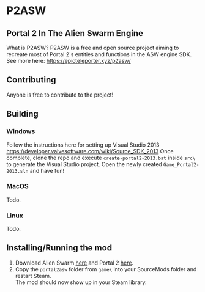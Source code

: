 # P2ASW
## Portal 2 In The Alien Swarm Engine
What is P2ASW?
P2ASW is a free and open source project aiming to recreate most of Portal 2's entities and functions in the ASW engine SDK.
See more here: https://epicteleporter.xyz/p2asw/

## Contributing
Anyone is free to contribute to the project!

## Building
### Windows
Follow the instructions here for setting up Visual Studio 2013 https://developer.valvesoftware.com/wiki/Source_SDK_2013 
Once complete, clone the repo and execute `create-portal2-2013.bat` inside `src\` to generate the Visual Studio project.
Open the newly created `Game_Portal2-2013.sln` and have fun!
### MacOS
Todo.
### Linux
Todo.

## Installing/Running the mod
1. Download Alien Swarm [here](http://store.steampowered.com/app/620/) and Portal 2 [here](https://store.steampowered.com/app/620/Portal_2).<br>
2. Copy the `portal2asw` folder from `game\` into your SourceMods folder and restart Steam.<br>
The mod should now show up in your Steam library.
